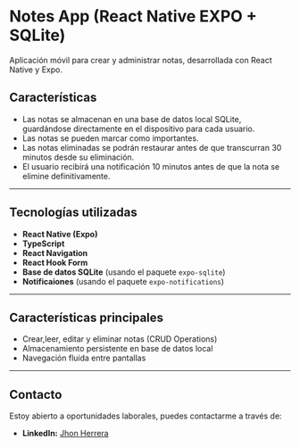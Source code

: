 # Notes App (React Native EXPO + SQLite)

Aplicación móvil para crear y administrar notas, desarrollada con React Native y Expo.

## Características

- Las notas se almacenan en una base de datos local SQLite, guardándose directamente en el dispositivo para cada usuario.
- Las notas se pueden marcar como importantes.
- Las notas eliminadas se podrán restaurar antes de que transcurran 30 minutos desde su eliminación.
- El usuario recibirá una notificación 10 minutos antes de que la nota se elimine definitivamente.

---

## Tecnologías utilizadas

- **React Native (Expo)**
- **TypeScript**
- **React Navigation**
- **React Hook Form**
- **Base de datos SQLite** (usando el paquete `expo-sqlite`)
- **Notificaiones** (usando el paquete `expo-notifications`)

---

## Características principales

- Crear,leer, editar y eliminar notas (CRUD Operations)
- Almacenamiento persistente en base de datos local
- Navegación fluida entre pantallas

---

## Contacto

Estoy abierto a oportunidades laborales, puedes contactarme a través de:

- **LinkedIn:** [Jhon Herrera](https://www.linkedin.com/in/jhon-esteban-herrera/)
